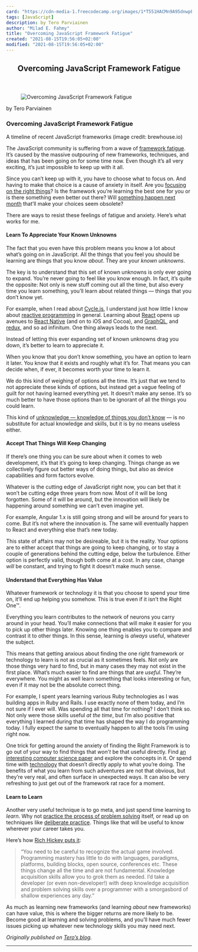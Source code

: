 ```yaml
---
card: "https://cdn-media-1.freecodecamp.org/images/1*T551HACMn9A95dnwpPK-eQ.png"
tags: [JavaScript]
description: by Tero Parviainen
author: "Milad E. Fahmy"
title: "Overcoming JavaScript Framework Fatigue"
created: "2021-08-15T19:56:05+02:00"
modified: "2021-08-15T19:56:05+02:00"
---
```

<div class="site-wrapper">
<main id="site-main" class="site-main outer">
<div class="inner">
<article class="post-full post tag-javascript tag-education tag-tech tag-startup tag-design ">
<header class="post-full-header">
<h1 class="post-full-title">Overcoming JavaScript Framework Fatigue</h1>
</header>
<figure class="post-full-image">
<picture>
<source media="(max-width: 700px)" sizes="1px" srcset="data:image/gif;base64,R0lGODlhAQABAIAAAAAAAP///yH5BAEAAAAALAAAAAABAAEAAAIBRAA7 1w">
<source media="(min-width: 701px)" sizes="(max-width: 800px) 400px,
(max-width: 1170px) 700px,
1400px" srcset="https://cdn-media-1.freecodecamp.org/images/1*T551HACMn9A95dnwpPK-eQ.png 300w,
https://cdn-media-1.freecodecamp.org/images/1*T551HACMn9A95dnwpPK-eQ.png 600w,
https://cdn-media-1.freecodecamp.org/images/1*T551HACMn9A95dnwpPK-eQ.png 1000w,
https://cdn-media-1.freecodecamp.org/images/1*T551HACMn9A95dnwpPK-eQ.png 2000w">
<img onerror="this.style.display='none'" src="https://cdn-media-1.freecodecamp.org/images/1*T551HACMn9A95dnwpPK-eQ.png" alt="Overcoming JavaScript Framework Fatigue">
</picture>
</figure>
<section class="post-full-content">
<div class="post-content medium-migrated-article">
<p>by Tero Parviainen</p>
<h1 id="overcoming-javascript-framework-fatigue">Overcoming JavaScript Framework Fatigue</h1>
<figcaption>A timeline of recent JavaScript frameworks (image credit: brewhouse.io)</figcaption>
</figure>
<p>The JavaScript community is suffering from a wave of <a href="http://www.allenpike.com/2015/javascript-framework-fatigue/" rel="noopener">framework fatigue</a>. It’s caused by the massive outpouring of new frameworks, techniques, and ideas that has been going on for some time now. Even though it’s all very exciting, it’s just impossible to keep up with it all.</p>
<p>Since you can’t keep up with it, you have to choose what to focus on. And having to make that choice is a cause of anxiety in itself. Are you <a href="https://en.wikipedia.org/wiki/The_Paradox_of_Choice#Why_we_Suffer" rel="noopener">focusing on the right things</a>? Is the framework you’re learning the best one for you or is there something even better out there? Will <a href="http://cube-drone.com/comics/c/the-many-angular-ones" rel="noopener">something happen next month</a> that’ll make your choices seem obsolete?</p>
<p>There are ways to resist these feelings of fatigue and anxiety. Here’s what works for me.</p>
<h4 id="learn-to-appreciate-your-known-unknowns">Learn To Appreciate Your Known Unknowns</h4>
<p>The fact that you even have this problem means you know a lot about what’s going on in JavaScript. All the things that you feel you should be learning are things that you know <em>about</em>. They are your <em>known unknowns</em>.</p>
<p>The key is to understand that this set of known unknowns is only ever going to expand. You’re never going to feel like you know enough. In fact, it’s quite the opposite: Not only is new stuff coming out all the time, but also every time you learn something, you’ll learn about related things — things that you don’t know yet.</p>
<p>For example, when I read about <a href="http://cycle.js.org/" rel="noopener">Cycle.js</a>, I understand just how little I know about <a href="https://www.youtube.com/watch?v=sTSQlYX5DU0" rel="noopener">reactive programming</a> in general. Learning about <a href="http://facebook.github.io/react/" rel="noopener">React</a> opens up avenues to <a href="https://facebook.github.io/react-native/" rel="noopener">React Native</a> (and on to iOS and Cocoa), and <a href="http://facebook.github.io/react/blog/2015/05/01/graphql-introduction.html" rel="noopener">GraphQL</a>, and <a href="https://github.com/gaearon/redux" rel="noopener">redux</a>, and so ad infinitum. One thing always leads to the next.</p>
<p>Instead of letting this ever expanding set of known unknowns drag you down, it’s better to learn to appreciate it.</p>
<p>When you know that you don’t know something, you have an option to learn it later. You know that it exists and roughly what it’s for. That means you can decide when, if ever, it becomes worth your time to learn it.</p>
<p>We do this kind of weighing of options all the time. It’s just that we tend to not appreciate these kinds of options, but instead get a vague feeling of guilt for not having learned everything yet. It doesn’t make any sense. It’s so much better to have those options than to be ignorant of all the things you could learn.</p>
<p>This kind of <a href="http://baldwinboyle.com/news/antilibrary/" rel="noopener">unknowledge — knowledge of things you don’t know</a> — is no substitute for actual knowledge and skills, but it is by no means useless either.</p>
<h4 id="accept-that-things-will-keep-changing">Accept That Things Will Keep Changing</h4>
<p>If there’s one thing you can be sure about when it comes to web development, it’s that it’s going to keep changing. Things change as we collectively figure out better ways of doing things, but also as device capabilities and form factors evolve.</p>
<p>Whatever is the cutting edge of JavaScript right now, you can bet that it won’t be cutting edge three years from now. Most of it will be long forgotten. Some of it will be around, but the innovation will likely be happening around something we can’t even imagine yet.</p>
<p>For example, Angular 1.x is still going strong and will be around for years to come. But it’s not where the innovation is. The same will eventually happen to React and everything else that’s new today.</p>
<p>This state of affairs may not be desireable, but it is the reality. Your options are to either accept that things are going to keep changing, or to stay a couple of generations behind the cutting edge, below the turbulence. Either option is perfectly valid, though both come at a cost. In any case, change <em>will</em> be constant, and trying to fight it doesn’t make much sense.</p>
<h4 id="understand-that-everything-has-value">Understand that Everything Has Value</h4>
<p>Whatever framework or technology it is that you choose to spend your time on, it’ll end up helping you somehow. This is true even if it isn’t the Right One™.</p>
<p>Everything you learn contributes to the network of neurons you carry around in your head. You’ll make connections that will make it easier for you to pick up other things later. Knowing one thing enables you to compare and contrast it to other things. In this sense, learning is <em>always</em> useful, whatever the subject.</p>
<p>This means that getting anxious about finding the one right framework or technology to learn is not as crucial as it sometimes feels. Not only are those things very hard to find, but in many cases they may not exist in the first place. What’s much easier to find are things that are <em>useful</em>. They’re everywhere. You might as well learn something that looks interesting or fun, even if it may not be the absolute correct thing.</p>
<p>For example, I spent years learning various Ruby technologies as I was building apps in Ruby and Rails. I use exactly none of them today, and I’m not sure if I ever will. Was spending all that time for nothing? I don’t think so. Not only were those skills useful <em>at the time</em>, but I’m also positive that everything I learned during that time has shaped the way I do programming today. I fully expect the same to eventually happen to all the tools I’m using right now.</p>
<p>One trick for getting around the anxiety of finding the Right Framework is to go out of your way to find things that <em>won’t</em> be that useful directly. Find <a href="https://www.recurse.com/blog/75-goodbye-paper-of-the-week" rel="noopener">an interesting computer science paper</a> and explore the concepts in it. Or spend time with <a href="http://squeak.org/documentation/" rel="noopener">technology</a> that doesn’t directly apply to what you’re doing. The benefits of what you learn from such adventures are not that obvious, but they’re very real, and often surface in unexpected ways. It can also be very refreshing to just get out of the framework rat race for a moment.</p>
<h4 id="learn-to-learn">Learn to Learn</h4>
<p>Another very useful technique is to go meta, and just spend time learning to <em>learn</em>. Why not <a href="http://www.amazon.com/How-Solve-It-Mathematical-Princeton/dp/069116407X/ref=dp_ob_title_bk" rel="noopener">practice the process of problem solving</a> itself, or read up on techniques like <a href="http://shop.oreilly.com/product/0636920036593.do" rel="noopener">deliberate practice</a>. Things like that will be useful to know wherever your career takes you.</p>
<p>Here’s how <a href="https://gist.github.com/prakhar1989/1b0a2c9849b2e1e912fb" rel="noopener">Rich Hickey puts it</a>:</p>
<blockquote>“You need to be careful to recognize the actual game involved. Programming mastery has little to do with languages, paradigms, platforms, building blocks, open source, conferences etc. These things change all the time and are not fundamental. Knowledge acquisition skills allow you to grok them as needed. I’d take a developer (or even non-developer!) with deep knowledge acquisition and problem solving skills over a programmer with a smorgasbord of shallow experiences any day.”</blockquote>
<p>As much as learning new frameworks (and learning <em>about</em> new frameworks) can have value, this is where the bigger returns are more likely to be. Become good at learning and solving problems, and you’ll have much fewer issues picking up whatever new technology skills you may need next.</p>
<p><em>Originally published on <a href="http://teropa.info/blog/2015/07/15/overcoming-javascript-framework-fatigue.html" rel="noopener">Tero’s blog</a>.</em></p>
</div>
<hr>
</section>
</article>
</div>
</main>
</div>
<!-- Google Tag Manager (noscript) -->
<!-- End Google Tag Manager (noscript) -->
